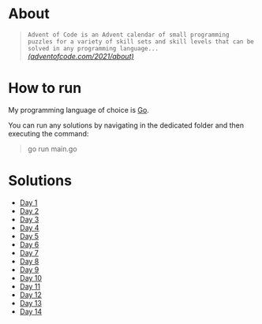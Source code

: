 # About
>`Advent of Code is an Advent calendar of small programming puzzles for a variety of skill sets and skill levels that can be solved in any programming language...`
 <cite>[(adventofcode.com/2021/about)](https://adventofcode.com/2021/about)</cite>

# How to run
My programming language of choice is [Go](https://go.dev/learn/).

You can run any solutions by navigating in the dedicated folder and then executing the command: 
> go run main.go

# Solutions
- [Day 1](./2021/1)
- [Day 2](./2021/2)
- [Day 3](./2021/3)
- [Day 4](./2021/4)
- [Day 5](./2021/5)
- [Day 6](./2021/6)
- [Day 7](./2021/7)
- [Day 8](./2021/8)
- [Day 9](./2021/9)
- [Day 10](./2021/10)
- [Day 11](./2021/11)
- [Day 12](./2021/12)
- [Day 13](./2021/13)
- [Day 14](./2021/14)